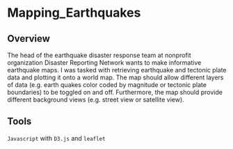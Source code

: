 # Mapping_Earthquakes

## Overview
The head of the earthquake disaster response team at nonprofit organization Disaster Reporting Network wants to make informative earthquake maps.  I was tasked with retrieving earthquake and tectonic plate data and plotting it onto a world map.  The map should allow different layers of data (e.g. earth quakes color coded by magnitude or tectonic plate boundaries) to be toggled on and off.  Furthermore, the map should provide different background views (e.g. street view or satellite view).

## Tools
`Javascript` with `D3.js` and `leaflet`
